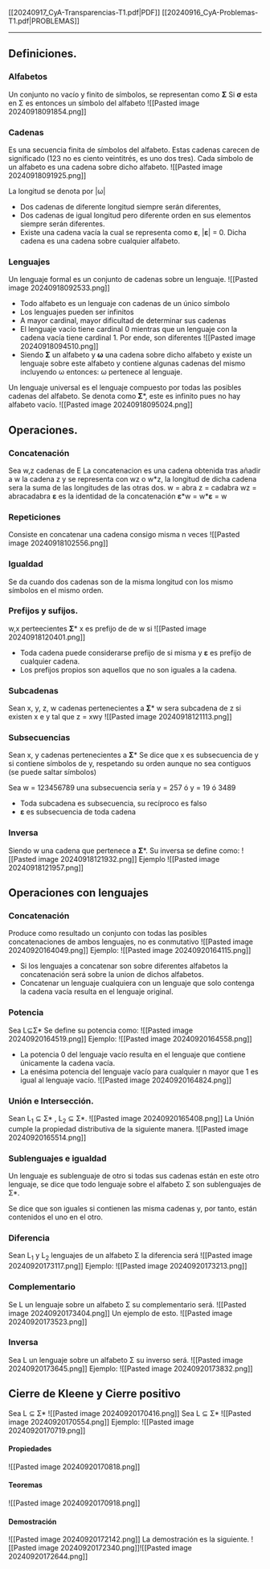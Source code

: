 [[20240917_CyA-Transparencias-T1.pdf|PDF]]
[[20240916_CyA-Problemas-T1.pdf|PROBLEMAS]]
___
## Definiciones.
### Alfabetos
Un conjunto no vacío y finito de símbolos, se representan como **Σ**
Si **σ** esta en Σ es entonces un símbolo del alfabeto
![[Pasted image 20240918091854.png]]
### Cadenas
Es una secuencia finita de símbolos del alfabeto. Estas cadenas carecen de significado (123 no es ciento veintitrés, es uno dos tres).
Cada símbolo de un alfabeto es una cadena sobre dicho alfabeto.
![[Pasted image 20240918091925.png]]

La longitud se denota por |ω|
+ Dos cadenas de diferente longitud siempre serán diferentes,
+ Dos cadenas de igual longitud pero diferente orden en sus elementos siempre serán diferentes.
+ Existe una cadena vacía la cual se representa como **ε**, |**ε**| = 0. Dicha cadena es una cadena sobre cualquier alfabeto.
### Lenguajes
Un lenguaje formal es un conjunto de cadenas sobre un lenguaje.
![[Pasted image 20240918092533.png]]
+ Todo alfabeto es un lenguaje con cadenas de un único símbolo
+ Los lenguajes pueden ser infinitos
+ A mayor cardinal, mayor dificultad de determinar sus cadenas
+ El lenguaje vacío tiene cardinal 0 mientras que un lenguaje con la cadena vacía tiene cardinal 1. Por ende, son diferentes
	![[Pasted image 20240918094510.png]]
+ Siendo **Σ** un alfabeto y **ω** una cadena sobre dicho alfabeto y existe un lenguaje sobre este alfabeto y contiene algunas cadenas del mismo incluyendo ω entonces: ω pertenece al lenguaje.

Un lenguaje universal es el lenguaje compuesto por todas las posibles cadenas del alfabeto. Se denota como **Σ**\*, este es infinito pues no hay alfabeto vacío.
![[Pasted image 20240918095024.png]]

## Operaciones.
### Concatenación
Sea w,z cadenas de E
La concatenacion es una cadena obtenida tras añadir a w la cadena z y se representa con wz o w\*z, la longitud de dicha cadena sera la suma de las longitudes de las otras dos.
w = abra
z = cadabra
wz = abracadabra
**ε** es la identidad de la concatenación **ε**\*w = w\***ε** = w
### Repeticiones
Consiste en concatenar una cadena consigo misma n veces
![[Pasted image 20240918102556.png]]

### Igualdad
Se da cuando dos cadenas son de la misma longitud con los mismo símbolos en el mismo orden.

### Prefijos y sufijos.
w,x perteecientes **Σ**\*
x es prefijo de de w si 
![[Pasted image 20240918120401.png]]
+ Toda cadena puede considerarse prefijo de si misma y **ε** es prefijo de cualquier cadena.
+ Los prefijos propios son aquellos que no son iguales a la cadena.

### Subcadenas
Sean x, y, z, w cadenas pertenecientes a **Σ**\*
w sera subcadena de z si existen x e y tal que z = xwy
![[Pasted image 20240918121113.png]]

### Subsecuencias
Sean x, y cadenas pertenecientes a **Σ**\*
Se dice que x es subsecuencia de y si contiene símbolos de y, respetando su orden aunque no sea contiguos (se puede saltar símbolos)

Sea w = 123456789
una subsecuencia sería y = 257 ó y = 19 ó 3489

+ Toda subcadena es subsecuencia, su recíproco es falso
+ **ε** es subsecuencia de toda cadena
### Inversa
Siendo w una cadena que pertenece a **Σ**\*.
Su inversa se define como:
![[Pasted image 20240918121932.png]]
Ejemplo
![[Pasted image 20240918121957.png]]
## Operaciones con lenguajes
### Concatenación
Produce como resultado un conjunto con todas las posibles concatenaciones de ambos lenguajes, no es conmutativo
![[Pasted image 20240920164049.png]]
Ejemplo:
![[Pasted image 20240920164115.png]]
+ Si los lenguajes a concatenar son sobre diferentes alfabetos la concatenación será sobre la union de dichos alfabetos.
+ Concatenar un lenguaje cualquiera con un lenguaje que solo contenga la cadena vacía resulta en el lenguaje original.
### Potencia
Sea L⊆Σ*
Se define su potencia como:
![[Pasted image 20240920164519.png]]
Ejemplo:
![[Pasted image 20240920164558.png]]
+ La potencia 0 del lenguaje vacío resulta en el lenguaje que contiene únicamente la cadena vacía.
+ La enésima potencia del lenguaje vacío para cualquier n mayor que 1 es igual al lenguaje vacío.
![[Pasted image 20240920164824.png]]
### Unión e Intersección.
Sean L$_1$ ⊆ Σ* , L$_2$ ⊆ Σ*.
![[Pasted image 20240920165408.png]]
La Unión cumple la propiedad distributiva de la siguiente manera.
![[Pasted image 20240920165514.png]]
### Sublenguajes e igualdad
Un lenguaje es sublenguaje de otro si todas sus cadenas están en este otro lenguaje, se dice que todo lenguaje sobre el alfabeto Σ son sublenguajes de Σ*.

Se dice que son iguales si contienen las misma cadenas y, por tanto, están contenidos el uno en el otro.
### Diferencia
Sean L$_1$ y L$_2$ lenguajes de un alfabeto Σ la diferencia será
![[Pasted image 20240920173117.png]]
Ejemplo:
![[Pasted image 20240920173213.png]]
### Complementario
Se L un lenguaje sobre un alfabeto Σ su complementario será.
![[Pasted image 20240920173404.png]]
Un ejemplo de esto.
![[Pasted image 20240920173523.png]]
### Inversa
Sea L un lenguaje sobre un alfabeto Σ su inverso será.
![[Pasted image 20240920173645.png]]
Ejemplo:
![[Pasted image 20240920173832.png]]
## Cierre de Kleene y Cierre positivo
Sea L ⊆ Σ\*
![[Pasted image 20240920170416.png]]
Sea L ⊆ Σ\*
![[Pasted image 20240920170554.png]]
Ejemplo:
![[Pasted image 20240920170719.png]]
#### Propiedades
![[Pasted image 20240920170818.png]]
#### Teoremas
![[Pasted image 20240920170918.png]]
#### Demostración
![[Pasted image 20240920172142.png]]
La demostración es la siguiente.
![[Pasted image 20240920172340.png]]![[Pasted image 20240920172644.png]]
